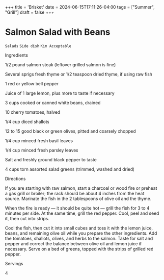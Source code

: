 +++
title = 'Brisket'
date = 2024-06-15T17:11:26-04:00
tags = ["Summer", "Grill"]
draft = false
+++
# Salmon Salad with Beans

`Salads` `Side dish` `Kim Acceptable`

 

  Ingredients  

  1/2 pound salmon steak (leftover grilled salmon is fine)

Several sprigs fresh thyme or 1/2 teaspoon dried thyme, if using raw fish

1 red or yellow bell pepper

Juice of 1 large lemon, plus more to taste if necessary

3 cups cooked or canned white beans, drained

10 cherry tomatoes, halved

1/4 cup diced shallots

12 to 15 good black or green olives, pitted and coarsely chopped

1/4 cup minced fresh basil leaves

1/4 cup minced fresh parsley leaves

Salt and freshly ground black pepper to taste

4 cups torn assorted salad greens (trimmed, washed and dried)

  

   Directions  

  If you are starting with raw salmon, start a charcoal or wood fire or preheat a gas grill or broiler; the rack should be about 4 inches from the heat source. Marinate the fish in the 2 tablespoons of olive oil and the thyme.

When the fire is ready — it should be quite hot — grill the fish for 3 to 4 minutes per side. At the same time, grill the red pepper. Cool, peel and seed it, then cut into strips.

Cool the fish, then cut it into small cubes and toss it with the lemon juice, beans, and remaining olive oil while you prepare the other ingredients. Add the tomatoes, shallots, olives, and herbs to the salmon. Taste for salt and pepper and correct the balance between olive oil and lemon juice if necessary. Serve on a bed of greens, topped with the strips of grilled red pepper.  

   Servings  

  4  

 
